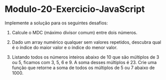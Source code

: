 # Modulo-20-Exercicio-JavaScript

Implemente a solução para os seguintes desafios:

1. Calcule o MDC (máximo divisor comum) entre dois números.

2. Dado um array numérico qualquer sem valores repetidos, descubra qual é o índice do maior valor e o índice do menor valor.

3. Listando todos os números inteiros abaixo de 10 que são múltiplos de 3 ou 5, ficamos com 3, 5, 6 e 9. A soma desses múltiplos é 23. Crie uma função que retorne a soma de todos os múltiplos de 5 ou 7 abaixo de 1000.